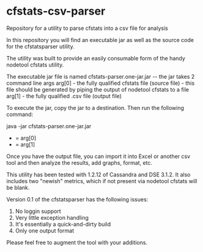 cfstats-csv-parser
==================

Repository for a utility to parse cfstats into a csv file for analysis

In this repository you will find an executable jar as well as the source code for the cfstatsparser utility.  

The utility was built to provide an easily consumable form of the handy nodetool cfstats utility.  

The executable jar file is named cfstats-parser.one-jar.jar
  -- the jar takes 2 command line args
     arg[0] - the fully qualified cfstats file (source file)
	    - this file should be generated by piping the output of nodetool cfstats to a file
     arg[1] - the fully qualified .csv file (output file)

To execute the jar, copy the jar to a destination.  Then run the following command:

java -jar cfstats-parser.one-jar.jar <source file> <output file>
  - <source file> = arg[0]
  - <output file> = arg[1]

Once you have the output file, you can import it into Excel or another csv tool and then analyze the results, add graphs, format, etc.

This utility has been tested with 1.2.12 of Cassandra and DSE 3.1.2.  It also includes two "newish" metrics, which if not present via nodetool cfstats will be blank.

Version 0.1 of the cfstatsparser has the following issues:
1)  No loggin support
2)  Very little exception handling
3)  It's essentially a quick-and-dirty build
4)  Only one output format

Please feel free to augment the tool with your additions.